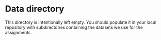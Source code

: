 # Data directory

This directory is intentionally left empty. You should populate it in your local repository with subdirectories containing the datasets we use for the assignments.
